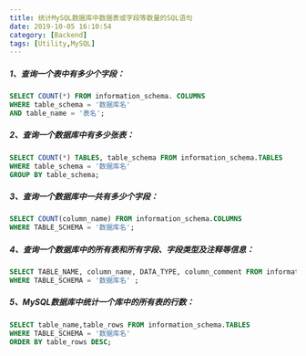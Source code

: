 ```yaml
---
title: 统计MySQL数据库中数据表或字段等数量的SQL语句
date: 2019-10-05 16:10:54
category: [Backend]
tags: [Utility,MySQL]
---
```




##### 1、查询一个表中有多少个字段：

```sql
SELECT COUNT(*) FROM information_schema. COLUMNS
WHERE table_schema = '数据库名'
AND table_name = '表名';
```



##### 2、查询一个数据库中有多少张表：

```sql
SELECT COUNT(*) TABLES, table_schema FROM information_schema.TABLES  
WHERE table_schema = '数据库名' 
GROUP BY table_schema;
```



##### 3、查询一个数据库中一共有多少个字段：

```sql
SELECT COUNT(column_name) FROM information_schema.COLUMNS 
WHERE TABLE_SCHEMA = '数据库名';
```



##### 4、查询一个数据库中的所有表和所有字段、字段类型及注释等信息：

```sql
SELECT TABLE_NAME, column_name, DATA_TYPE, column_comment FROM information_schema.COLUMNS
WHERE TABLE_SCHEMA = '数据库名' ;
```



##### 5、MySQL数据库中统计一个库中的所有表的行数：

```sql
SELECT table_name,table_rows FROM information_schema.TABLES
WHERE TABLE_SCHEMA = '数据库名'
ORDER BY table_rows DESC;
```





